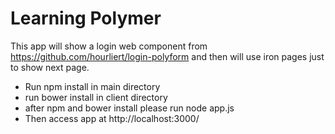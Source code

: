 # Learning Polymer 
This app will show a login web component from https://github.com/hourliert/login-polyform
and then will use iron pages just to show next page.

* Run npm install in main directory
* run bower install in client directory
* after npm and bower install please run node app.js
* Then access app at http://localhost:3000/

